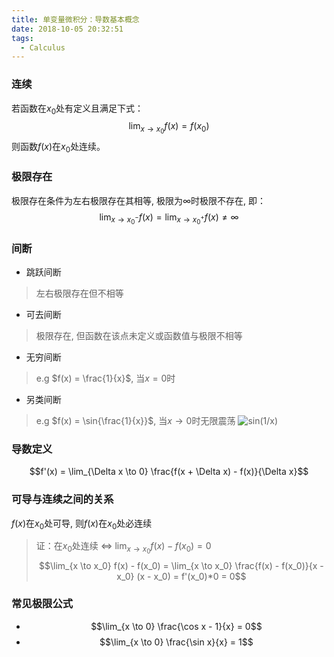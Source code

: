 ```yaml
---
title: 单变量微积分：导数基本概念
date: 2018-10-05 20:32:51
tags: 
  - Calculus
---
```

### 连续
若函数在$x_0$处有定义且满足下式：
$${\lim_{x \to x_0}}f(x) = f(x_0)$$
则函数$f(x)$在$x_0$处连续。

<!--more-->

### 极限存在
极限存在条件为左右极限存在其相等, 极限为$\infty$时极限不存在, 即：
$$\lim_{x \to x_0^-}f(x) = \lim_{x \to x_0^+}f(x) \neq \infty$$

### 间断
- 跳跃间断
> 左右极限存在但不相等
- 可去间断
> 极限存在, 但函数在该点未定义或函数值与极限不相等
- 无穷间断
> e.g $f(x) = \frac{1}{x}$,  当$x=0$时
- 另类间断
> e.g $f(x) = \sin{\frac{1}{x}}$, 当$x \to 0$时无限震荡
> ![sin(1/x)](https://github.com/trierbo/blog-source/raw/master/pics/calculus/sin1divx.png)

### 导数定义
$$f'(x) = \lim_{\Delta x \to 0} \frac{f(x + \Delta x) - f(x)}{\Delta x}$$

### 可导与连续之间的关系
$f(x)$在$x_0$处可导, 则$f(x)$在$x_0$处必连续

> 证：在$x_0$处连续 $\Longleftrightarrow$ $\lim_{x \to x_0}f(x) - f(x_0) = 0$
> $$\lim_{x \to x_0} f(x) - f(x_0) = \lim_{x \to x_0} \frac{f(x) - f(x_0)}{x - x_0} (x - x_0) = f'(x_0)*0 = 0$$

### 常见极限公式
- $$\lim_{x \to 0} \frac{\cos x - 1}{x} = 0$$
- $$\lim_{x \to 0} \frac{\sin x}{x} = 1$$
